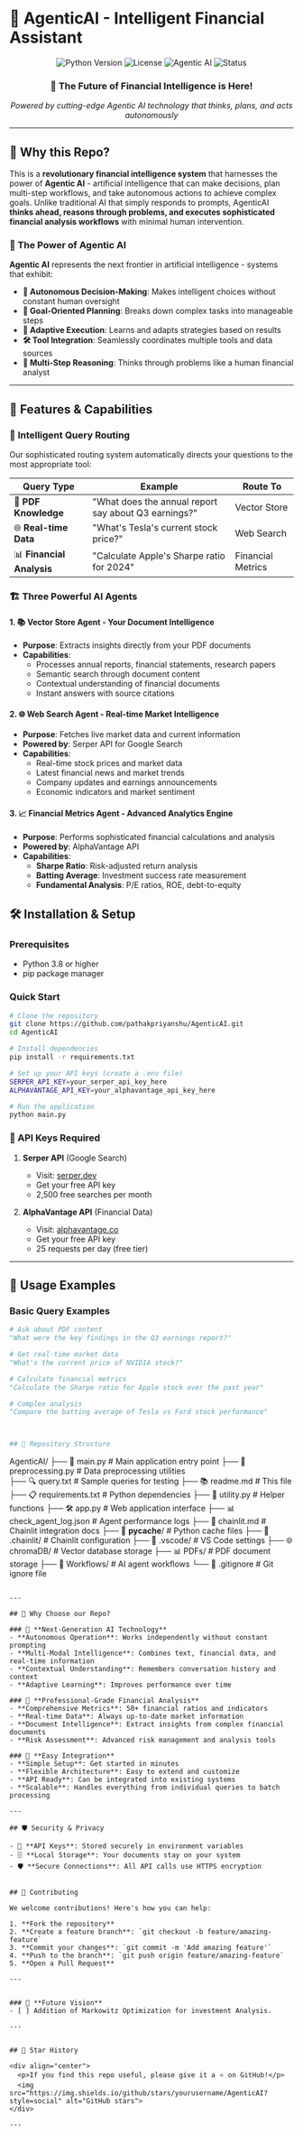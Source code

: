 # 🚀 AgenticAI - Intelligent Financial Assistant

<div align="center">
  <img src="https://img.shields.io/badge/Python-3.8+-blue.svg" alt="Python Version">
  <img src="https://img.shields.io/badge/License-MIT-green.svg" alt="License">
  <img src="https://img.shields.io/badge/AI-Agentic-red.svg" alt="Agentic AI">
  <img src="https://img.shields.io/badge/Status-Active-brightgreen.svg" alt="Status">
</div>

<div align="center">
  <h3>🤖 The Future of Financial Intelligence is Here!</h3>
  <p><em>Powered by cutting-edge Agentic AI technology that thinks, plans, and acts autonomously</em></p>
</div>

---

## 🌟 Why this Repo?

This is a **revolutionary financial intelligence system** that harnesses the power of **Agentic AI** - artificial intelligence that can make decisions, plan multi-step workflows, and take autonomous actions to achieve complex goals. Unlike traditional AI that simply responds to prompts, AgenticAI **thinks ahead, reasons through problems, and executes sophisticated financial analysis workflows** with minimal human intervention.

### 🎯 The Power of Agentic AI

**Agentic AI** represents the next frontier in artificial intelligence - systems that exhibit:
- **🧠 Autonomous Decision-Making**: Makes intelligent choices without constant human oversight
- **🎯 Goal-Oriented Planning**: Breaks down complex tasks into manageable steps
- **🔄 Adaptive Execution**: Learns and adapts strategies based on results
- **🛠️ Tool Integration**: Seamlessly coordinates multiple tools and data sources
- **💭 Multi-Step Reasoning**: Thinks through problems like a human financial analyst

---

## 🚀 Features & Capabilities

### 🔀 **Intelligent Query Routing**
Our sophisticated routing system automatically directs your questions to the most appropriate tool:

| Query Type | Example | Route To |
|------------|---------|----------|
| 📄 **PDF Knowledge** | "What does the annual report say about Q3 earnings?" | Vector Store |
| 🌐 **Real-time Data** | "What's Tesla's current stock price?" | Web Search |
| 📊 **Financial Analysis** | "Calculate Apple's Sharpe ratio for 2024" | Financial Metrics |

### 🏗️ **Three Powerful AI Agents**

#### 1. 📚 **Vector Store Agent** - Your Document Intelligence
- **Purpose**: Extracts insights directly from your PDF documents
- **Capabilities**:
  - Processes annual reports, financial statements, research papers
  - Semantic search through document content
  - Contextual understanding of financial documents
  - Instant answers with source citations

#### 2. 🌐 **Web Search Agent** - Real-time Market Intelligence  
- **Purpose**: Fetches live market data and current information
- **Powered by**: Serper API for Google Search
- **Capabilities**:
  - Real-time stock prices and market data
  - Latest financial news and market trends
  - Company updates and earnings announcements
  - Economic indicators and market sentiment

#### 3. 📈 **Financial Metrics Agent** - Advanced Analytics Engine
- **Purpose**: Performs sophisticated financial calculations and analysis
- **Powered by**: AlphaVantage API
- **Capabilities**:
  - **Sharpe Ratio**: Risk-adjusted return analysis
  - **Batting Average**: Investment success rate measurement
  - **Fundamental Analysis**: P/E ratios, ROE, debt-to-equity


## 🛠️ Installation & Setup

### Prerequisites
- Python 3.8 or higher
- pip package manager

### Quick Start
```bash
# Clone the repository
git clone https://github.com/pathakpriyanshu/AgenticAI.git
cd AgenticAI

# Install dependencies
pip install -r requirements.txt

# Set up your API keys (create a .env file)
SERPER_API_KEY=your_serper_api_key_here
ALPHAVANTAGE_API_KEY=your_alphavantage_api_key_here

# Run the application
python main.py
```

### 🔑 API Keys Required

1. **Serper API** (Google Search)
   - Visit: [serper.dev](https://serper.dev)
   - Get your free API key
   - 2,500 free searches per month

2. **AlphaVantage API** (Financial Data)
   - Visit: [alphavantage.co](https://www.alphavantage.co)
   - Get your free API key
   - 25 requests per day (free tier)

---

## 🚀 Usage Examples

### Basic Query Examples
```python
# Ask about PDF content
"What were the key findings in the Q3 earnings report?"

# Get real-time market data
"What's the current price of NVIDIA stock?"

# Calculate financial metrics
"Calculate the Sharpe ratio for Apple stock over the past year"

# Complex analysis
"Compare the batting average of Tesla vs Ford stock performance"



## 📁 Repository Structure

```
AgenticAI/
├── 📄 main.py                 # Main application entry point
├── 🔧 preprocessing.py        # Data preprocessing utilities  
├── 🔍 query.txt              # Sample queries for testing
├── 📚 readme.md              # This file
├── 📋 requirements.txt       # Python dependencies
├── 🔧 utility.py             # Helper functions
├── 🛠️ app.py                 # Web application interface
├── 📊 check_agent_log.json   # Agent performance logs
├── 🔄 chainlit.md            # Chainlit integration docs
├── 📁 __pycache__/           # Python cache files
├── 🔗 .chainlit/             # Chainlit configuration
├── 📄 .vscode/               # VS Code settings
├── 🌐 chromaDB/              # Vector database storage
├── 📊 PDFs/                  # PDF document storage
├── 🤖 Workflows/             # AI agent workflows
└── 🚫 .gitignore             # Git ignore file
```

---

## 🎨 Why Choose our Repo?

### 🌟 **Next-Generation AI Technology**
- **Autonomous Operation**: Works independently without constant prompting
- **Multi-Modal Intelligence**: Combines text, financial data, and real-time information
- **Contextual Understanding**: Remembers conversation history and context
- **Adaptive Learning**: Improves performance over time

### 💼 **Professional-Grade Financial Analysis**
- **Comprehensive Metrics**: 50+ financial ratios and indicators
- **Real-time Data**: Always up-to-date market information
- **Document Intelligence**: Extract insights from complex financial documents
- **Risk Assessment**: Advanced risk management and analysis tools

### 🚀 **Easy Integration**
- **Simple Setup**: Get started in minutes
- **Flexible Architecture**: Easy to extend and customize
- **API Ready**: Can be integrated into existing systems
- **Scalable**: Handles everything from individual queries to batch processing

---

## 🛡️ Security & Privacy

- 🔐 **API Keys**: Stored securely in environment variables
- 🗄️ **Local Storage**: Your documents stay on your system
- 🛡️ **Secure Connections**: All API calls use HTTPS encryption


## 🤝 Contributing

We welcome contributions! Here's how you can help:

1. **Fork the repository**
2. **Create a feature branch**: `git checkout -b feature/amazing-feature`
3. **Commit your changes**: `git commit -m 'Add amazing feature'`
4. **Push to the branch**: `git push origin feature/amazing-feature`
5. **Open a Pull Request**

---


### 🔮 **Future Vision**
- [ ] Addition of Markowitz Optimization for investment Analysis.

---


## 🌟 Star History

<div align="center">
  <p>If you find this repo useful, please give it a ⭐ on GitHub!</p>
  <img src="https://img.shields.io/github/stars/yourusername/AgenticAI?style=social" alt="GitHub stars">
</div>

---
